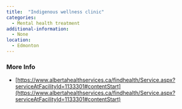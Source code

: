 ```yaml
---
title:  "Indigenous wellness clinic"
categories: 
  - Mental health treatment
additional-information:
  - None
location:
  - Edmonton
---
```


### More Info
- [https://www.albertahealthservices.ca/findhealth/Service.aspx?serviceAtFacilityId=1133301#contentStart](https://www.albertahealthservices.ca/findhealth/Service.aspx?serviceAtFacilityId=1133301#contentStart)